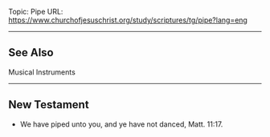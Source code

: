 Topic: Pipe
URL: https://www.churchofjesuschrist.org/study/scriptures/tg/pipe?lang=eng

---

## See Also

Musical Instruments

---

## New Testament

- We have piped unto you, and ye have not danced, Matt. 11:17.

